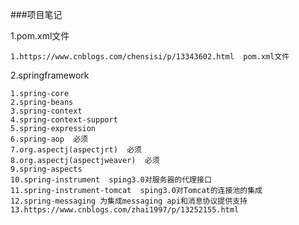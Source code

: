 ###项目笔记

1.pom.xml文件

    1.https://www.cnblogs.com/chensisi/p/13343602.html  pom.xml文件

2.springframework
    
    1.spring-core
    2.spring-beans
    3.spring-context
    4.spring-context-support
    5.spring-expression
    6.spring-aop  必须
    7.org.aspectj(aspectjrt)  必须
    8.org.aspectj(aspectjweaver)  必须
    9.spring-aspects
    10.spring-instrument  sping3.0对服务器的代理接口
    11.spring-instrument-tomcat  sping3.0对Tomcat的连接池的集成
    12.spring-messaging 为集成messaging api和消息协议提供支持
    13.https://www.cnblogs.com/zhai1997/p/13252155.html